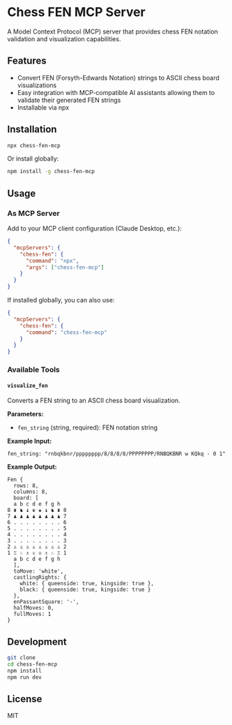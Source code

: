 # Chess FEN MCP Server

A Model Context Protocol (MCP) server that provides chess FEN notation validation and visualization capabilities.

## Features

- Convert FEN (Forsyth-Edwards Notation) strings to ASCII chess board visualizations
- Easy integration with MCP-compatible AI assistants allowing them to validate their generated FEN strings
- Installable via npx

## Installation

```bash
npx chess-fen-mcp
```

Or install globally:

```bash
npm install -g chess-fen-mcp
```

## Usage

### As MCP Server

Add to your MCP client configuration (Claude Desktop, etc.):

```json
{
  "mcpServers": {
    "chess-fen": {
      "command": "npx",
      "args": ["chess-fen-mcp"]
    }
  }
}
```

If installed globally, you can also use:

```json
{
  "mcpServers": {
    "chess-fen": {
      "command": "chess-fen-mcp"
    }
  }
}
```

### Available Tools

#### `visualize_fen`

Converts a FEN string to an ASCII chess board visualization.

**Parameters:**
- `fen_string` (string, required): FEN notation string

**Example Input:**
```
fen_string: "rnbqkbnr/pppppppp/8/8/8/8/PPPPPPPP/RNBQKBNR w KQkq - 0 1"
```

**Example Output:**
```
Fen {
  rows: 8,
  columns: 8,
  board: [
  a b c d e f g h
8 ♜ ♞ ♝ ♛ ♚ ♝ ♞ ♜ 8
7 ♟ ♟ ♟ ♟ ♟ ♟ ♟ ♟ 7
6 . . . . . . . . 6
5 . . . . . . . . 5
4 . . . . . . . . 4
3 . . . . . . . . 3
2 ♙ ♙ ♙ ♙ ♙ ♙ ♙ ♙ 2
1 ♖ ♘ ♗ ♕ ♔ ♗ ♘ ♖ 1
  a b c d e f g h
  ],
  toMove: 'white',
  castlingRights: {
    white: { queenside: true, kingside: true },
    black: { queenside: true, kingside: true }
  },
  enPassantSquare: '-',
  halfMoves: 0,
  fullMoves: 1
}
```

## Development

```bash
git clone
cd chess-fen-mcp
npm install
npm run dev
```

## License

MIT
